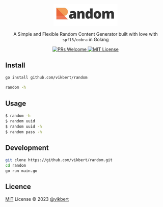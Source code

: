 <div align="center">
    <img src="https://raw.githubusercontent.com/vikbert/random/main/logo.jpg" width="200px" alt="random" />
    <p>A Simple and Flexible Random Content Generator built with love with <code>spf13/cobra</code> in Golang</p>
</div>

<p align="center">
    <a href="#">
        <img src="https://img.shields.io/badge/PRs-Welcome-brightgreen.svg?style=flat-square" alt="PRs Welcome"/>
    </a>
    <a href="#">
        <img src="https://img.shields.io/badge/License-MIT-brightgreen.svg?style=flat-square" alt="MIT License" />
    </a>
</p>


## Install
```bash
go install github.com/vikbert/random
```
```bash
random -h
```

## Usage
```bash
$ random -h
$ random uuid
$ random uuid -h
$ random pass -h
```

## Development
```bash
git clone https://github.com/vikbert/random.git
cd random
go run main.go
```

## Licence

[MIT](./LICENSE) License © 2023 [@vikbert](https://vikbert.github.io/)
